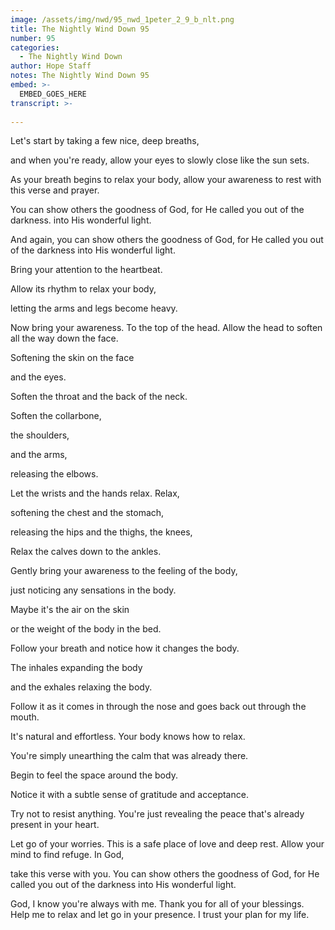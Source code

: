 ```yaml
---
image: /assets/img/nwd/95_nwd_1peter_2_9_b_nlt.png
title: The Nightly Wind Down 95
number: 95
categories:
  - The Nightly Wind Down
author: Hope Staff
notes: The Nightly Wind Down 95
embed: >-
  EMBED_GOES_HERE
transcript: >-
  
---
```

Let's start by taking a few nice, deep breaths,

and when you're ready, allow your eyes to slowly close like the sun sets.

As your breath begins to relax your body, allow your awareness to rest with this verse and prayer.

You can show others the goodness of God, for He called you out of the darkness. into His wonderful light.

And again, you can show others the goodness of God, for He called you out of the darkness into His wonderful light.

Bring your attention to the heartbeat.

Allow its rhythm to relax your body,

letting the arms and legs become heavy.

Now bring your awareness. To the top of the head. Allow the head to soften all the way down the face.

Softening the skin on the face

and the eyes.

Soften the throat and the back of the neck.

Soften the collarbone,

the shoulders,

and the arms,

releasing the elbows.

Let the wrists and the hands relax. Relax,

softening the chest and the stomach,

releasing the hips and the thighs, the knees,

Relax the calves down to the ankles.

Gently bring your awareness to the feeling of the body,

just noticing any sensations in the body.

Maybe it's the air on the skin

or the weight of the body in the bed.

Follow your breath and notice how it changes the body.

The inhales expanding the body

and the exhales relaxing the body.

Follow it as it comes in through the nose and goes back out through the mouth.

It's natural and effortless. Your body knows how to relax.

You're simply unearthing the calm that was already there.

Begin to feel the space around the body.

Notice it with a subtle sense of gratitude and acceptance.

Try not to resist anything. You're just revealing the peace that's already present in your heart.

Let go of your worries. This is a safe place of love and deep rest. Allow your mind to find refuge. In God,

take this verse with you. You can show others the goodness of God, for He called you out of the darkness into His wonderful light.

God, I know you're always with me. Thank you for all of your blessings. Help me to relax and let go in your presence. I trust your plan for my life.

